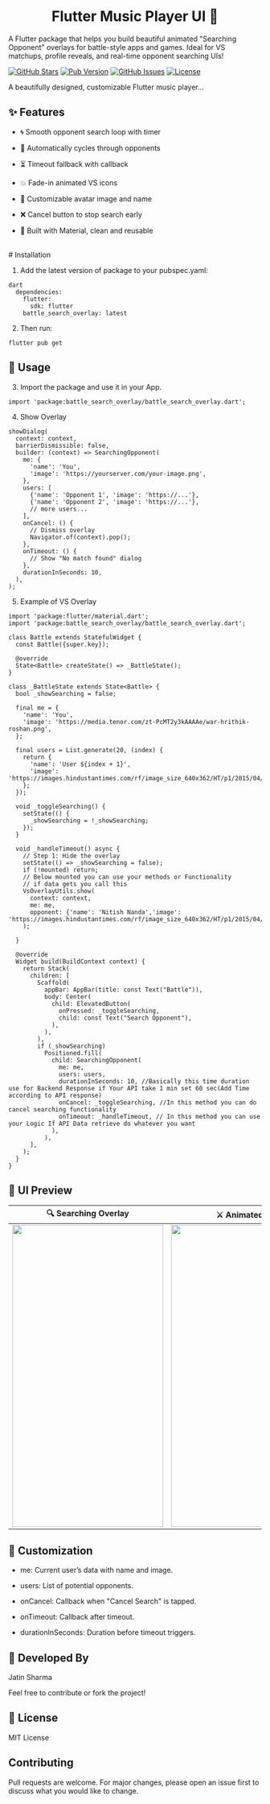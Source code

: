 <h1 align="center">Flutter Music Player UI 🎵</h1>

A Flutter package that helps you build beautiful animated "Searching Opponent" overlays for battle-style apps and games. Ideal for VS matchups, profile reveals, and real-time opponent searching UIs!

[![GitHub Stars](https://img.shields.io/github/stars/sharmajatin1997/flutter_music_player?style=social)](https://github.com/sharmajatin1997/flutter_music_player)
[![Pub Version](https://img.shields.io/pub/v/music_player.svg)](https://pub.dev/packages/flutter_music_player)
[![GitHub Issues](https://img.shields.io/github/issues/sharmajatin1997/flutter_music_player)](https://github.com/sharmajatin1997/flutter_music_player/issues)
[![License](https://img.shields.io/github/license/sharmajatin1997/flutter_music_player)](https://github.com/sharmajatin1997/flutter_music_player/blob/main/LICENSE)

A beautifully designed, customizable Flutter music player...


## ✨ Features

* 🌀 Smooth opponent search loop with timer

* 🔁 Automatically cycles through opponents

* ⏳ Timeout fallback with callback

* 💥 Fade-in animated VS icons

* 👤 Customizable avatar image and name

* ❌ Cancel button to stop search early

* 🧩 Built with Material, clean and reusable

<br>
# Installation

1. Add the latest version of package to your pubspec.yaml:

```
dart
  dependencies:
    flutter:
      sdk: flutter
    battle_search_overlay: latest
```
2. Then run:

```
flutter pub get
```

## 🚀 Usage

3. Import the package and use it in your App.

```
import 'package:battle_search_overlay/battle_search_overlay.dart';

```

4. Show Overlay
```
showDialog(
  context: context,
  barrierDismissible: false,
  builder: (context) => SearchingOpponent(
    me: {
      'name': 'You',
      'image': 'https://yourserver.com/your-image.png',
    },
    users: [
      {'name': 'Opponent 1', 'image': 'https://...'},
      {'name': 'Opponent 2', 'image': 'https://...'},
      // more users...
    ],
    onCancel: () {
      // Dismiss overlay
      Navigator.of(context).pop();
    },
    onTimeout: () {
      // Show "No match found" dialog
    },
    durationInSeconds: 10,
  ),
);

```
5. Example of VS Overlay
```
import 'package:flutter/material.dart';
import 'package:battle_search_overlay/battle_search_overlay.dart';

class Battle extends StatefulWidget {
  const Battle({super.key});

  @override
  State<Battle> createState() => _BattleState();
}

class _BattleState extends State<Battle> {
  bool _showSearching = false;

  final me = {
    'name': 'You',
    'image': 'https://media.tenor.com/zt-PcMT2y3kAAAAe/war-hrithik-roshan.png',
  };

  final users = List.generate(20, (index) {
    return {
      'name': 'User ${index + 1}',
      'image': 'https://images.hindustantimes.com/rf/image_size_640x362/HT/p1/2015/04/03/Incoming/Pictures/1333507_Wallpaper2.jpg',
    };
  });

  void _toggleSearching() {
    setState(() {
      _showSearching = !_showSearching;
    });
  }

  void _handleTimeout() async {
    // Step 1: Hide the overlay
    setState(() => _showSearching = false);
    if (!mounted) return;
    // Below mounted you can use your methods or Functionality
    // if data gets you call this
    VsOverlayUtils.show(
      context: context,
      me: me,
      opponent: {'name': 'Nitish Nanda','image': 'https://images.hindustantimes.com/rf/image_size_640x362/HT/p1/2015/04/03/Incoming/Pictures/1333507_Wallpaper2.jpg',},
    );

  }

  @override
  Widget build(BuildContext context) {
    return Stack(
      children: [
        Scaffold(
          appBar: AppBar(title: const Text("Battle")),
          body: Center(
            child: ElevatedButton(
              onPressed: _toggleSearching,
              child: const Text("Search Opponent"),
            ),
          ),
        ),
        if (_showSearching)
          Positioned.fill(
            child: SearchingOpponent(
              me: me,
              users: users,
              durationInSeconds: 10, //Basically this time duration use for Backend Response if Your API take 1 min set 60 sec(Add Time according to API response)
              onCancel: _toggleSearching, //In this method you can do cancel searching functionality
              onTimeout: _handleTimeout, // In this method you can use your Logic If API Data retrieve do whatever you want
            ),
          ),
      ],
    );
  }
}

```
## 📸 UI Preview

<table>
  <thead>
    <tr>
      <th>🔍 <strong>Searching Overlay</strong></th>
      <th>⚔️ <strong>Animated VS</strong></th>
    </tr>
  </thead>
  <tbody>
    <tr>
      <td>
        <img src="https://github.com/user-attachments/assets/cf29a737-2d8a-4ff8-9d55-3adb8db2fcd8" width="300" height="600">
      </td>
      <td>
        <img src="https://github.com/user-attachments/assets/2bc14495-b645-4e36-991c-63f49be8e35a" width="300" height="600">
      </td>
    </tr>
  </tbody>
</table>

## 🔧 Customization

* me: Current user’s data with name and image.

* users: List of potential opponents.

* onCancel: Callback when "Cancel Search" is tapped.

* onTimeout: Callback after timeout.

* durationInSeconds: Duration before timeout triggers.

## 🧠 Developed By
Jatin Sharma

Feel free to contribute or fork the project!

## 📄 License

MIT License

## Contributing
Pull requests are welcome. For major changes, please open an issue first to discuss what you would like to change.
